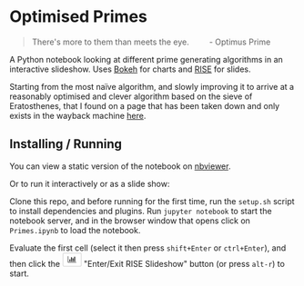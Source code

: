 # Optimised Primes

> There's more to them than meets the eye.
> &nbsp; &nbsp; &nbsp; &nbsp; - Optimus Prime

A Python notebook looking at different prime generating algorithms in an interactive slideshow.
Uses [Bokeh](https://bokeh.pydata.org/en/latest/) for charts and [RISE](https://github.com/damianavila/RISE) for slides.

Starting from the most naïve algorithm, and slowly improving it to arrive at a reasonably optimised and clever algorithm
based on the sieve of Eratosthenes, that I found on a page that has been taken down and only exists in the wayback machine
[here](https://web.archive.org/web/20150710134640/http://diditwith.net/2009/01/20/YAPESProblemSevenPart2.aspx).

## Installing / Running

You can view a static version of the notebook on
[nbviewer](https://nbviewer.jupyter.org/github/emlyn/optimised-primes/blob/master/Primes.ipynb).

Or to run it interactively or as a slide show:

Clone this repo, and before running for the first time,
run the `setup.sh` script to install dependencies and plugins.
Run `jupyter notebook` to start the notebook server,
and in the browser window that opens click on `Primes.ipynb` to load the notebook.

Evaluate the first cell (select it then press `shift+Enter` or `ctrl+Enter`), and then click the
<img src="resources/show.png" width="34" height="25" alt="RISE Slideshow button"> "Enter/Exit RISE Slideshow"
button (or press `alt-r`) to start.
